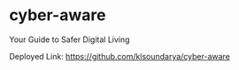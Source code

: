 # cyber-aware
Your Guide to Safer Digital Living

Deployed Link: https://github.com/klsoundarya/cyber-aware